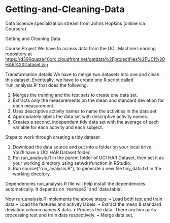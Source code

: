 Getting-and-Cleaning-Data
=========================

Data Science specialization stream from Johns Hopkins (online via Coursera)

Getting and Cleaning Data

Course Project
We have to access data from the UCI, Machine Learning repository at https://d396qusza40orc.cloudfront.net/getdata%2Fprojectfiles%2FUCI%20HAR%20Dataset.zip 

Transformation details
We have to merge two datasets into one and clean this dataset. 
Eventually, we have to create one R script called ‘run_analysis.R’ that does the following.
1.	Merges the training and the test sets to create one data set.
2.	Extracts only the measurements on the mean and standard deviation for each measurement.
3.	Uses descriptive activity names to name the activities in the data set
4.	Appropriately labels the data set with descriptive activity names.
5.	Creates a second, independent tidy data set with the average of each variable for each activity and each subject.

Steps to work through creating a tidy dataset
1.	Download the data source and put into a folder on your local drive. You'll have a UCI HAR Dataset folder.
2.	Put run_analysis.R in the parent folder of UCI HAR Dataset, then set it as your working directory using setwd()function in RStudio.
3.	Run source("run_analysis.R"), to generate a new file tiny_data.txt in the working directory.

Dependencies
run_analysis.R file will help install the dependencies automatically. 
It depends on 'reshape2' and 'data.table'.

Now run_analysis.R implements the above steps:
•	Load both test and train data
•	Load the features and activity labels.
•	Extract the mean & standard deviation column names & data.
•	Process the data. There are two parts processing test and train data respectively.
•	Merge data set.

